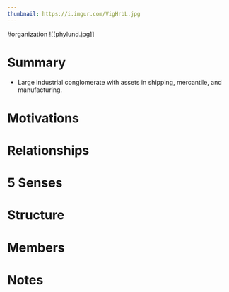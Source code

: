 ```yaml
---
thumbnail: https://i.imgur.com/VigHrbL.jpg
---
```

#organization
![[phylund.jpg]]
# Summary
- Large industrial conglomerate with assets in shipping, mercantile, and manufacturing.

# Motivations
# Relationships
# 5 Senses
# Structure
# Members
# Notes

